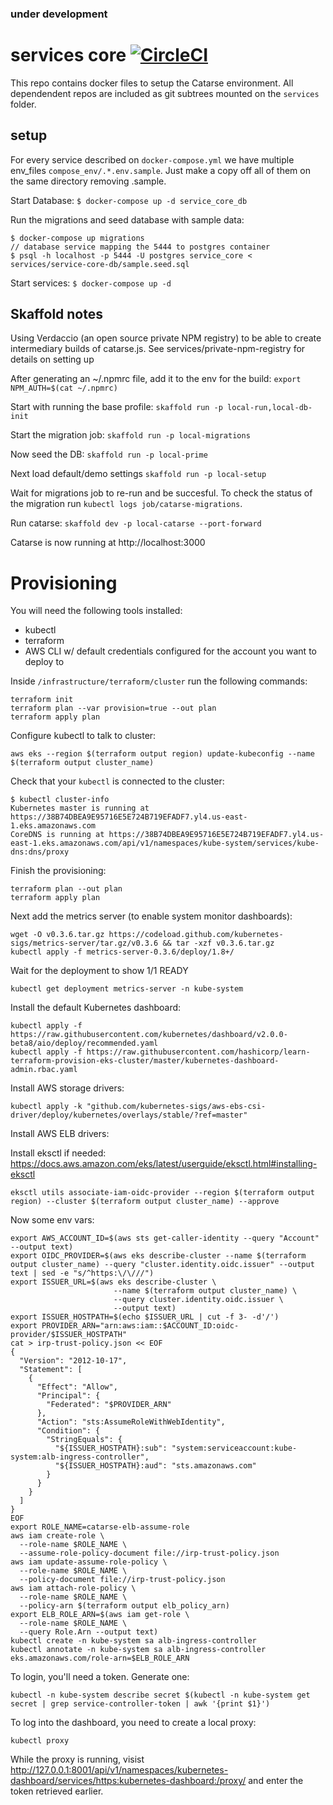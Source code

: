 ### under development

# services core [![CircleCI](https://circleci.com/gh/common-group/services-core.svg?style=svg)](https://circleci.com/gh/common-group/services-core)
This repo contains docker files to setup the Catarse environment. All dependendent repos are included as git subtrees mounted on the ```services``` folder.

## setup
For every service described on `docker-compose.yml` we have multiple env_files `compose_env/.*.env.sample`. Just make a copy off all of them on the same directory removing .sample.

Start Database:
`$ docker-compose up -d service_core_db`

Run the migrations and seed database with sample data:
```
$ docker-compose up migrations
// database service mapping the 5444 to postgres container
$ psql -h localhost -p 5444 -U postgres service_core < services/service-core-db/sample.seed.sql
```

Start services:
`$ docker-compose up -d`

## Skaffold notes

Using Verdaccio (an open source private NPM registry) to be able to create intermediary builds of catarse.js. See services/private-npm-registry for details on setting up

After generating an ~/.npmrc file, add it to the env for the build:
`export NPM_AUTH=$(cat ~/.npmrc)`

Start with running the base profile:
`skaffold run -p local-run,local-db-init`

Start the migration job:
`skaffold run -p local-migrations`

Now seed the DB:
`skaffold run -p local-prime`

Next load default/demo settings
`skaffold run -p local-setup`

Wait for migrations job to re-run and be succesful. To check the status of the migration run `kubectl logs job/catarse-migrations`. 

Run catarse:
`skaffold dev -p local-catarse --port-forward`

Catarse is now running at http://localhost:3000

# Provisioning

You will need the following tools installed:
 - kubectl
 - terraform
 - AWS CLI w/ default credentials configured for the account you want to deploy to

Inside `/infrastructure/terraform/cluster` run the following commands:

```
terraform init
terraform plan --var provision=true --out plan
terraform apply plan
```

Configure kubectl to talk to cluster:

```
aws eks --region $(terraform output region) update-kubeconfig --name $(terraform output cluster_name)
```

Check that your `kubectl` is connected to the cluster:

```
$ kubectl cluster-info
Kubernetes master is running at https://38B74DBEA9E95716E5E724B719EFADF7.yl4.us-east-1.eks.amazonaws.com
CoreDNS is running at https://38B74DBEA9E95716E5E724B719EFADF7.yl4.us-east-1.eks.amazonaws.com/api/v1/namespaces/kube-system/services/kube-dns:dns/proxy
```

Finish the provisioning:

```
terraform plan --out plan
terraform apply plan
```

Next add the metrics server (to enable system monitor dashboards):

```
wget -O v0.3.6.tar.gz https://codeload.github.com/kubernetes-sigs/metrics-server/tar.gz/v0.3.6 && tar -xzf v0.3.6.tar.gz
kubectl apply -f metrics-server-0.3.6/deploy/1.8+/
```

Wait for the deployment to show 1/1 READY

```
kubectl get deployment metrics-server -n kube-system
```

Install the default Kubernetes dashboard:

```
kubectl apply -f https://raw.githubusercontent.com/kubernetes/dashboard/v2.0.0-beta8/aio/deploy/recommended.yaml
kubectl apply -f https://raw.githubusercontent.com/hashicorp/learn-terraform-provision-eks-cluster/master/kubernetes-dashboard-admin.rbac.yaml
```

Install AWS storage drivers:

```
kubectl apply -k "github.com/kubernetes-sigs/aws-ebs-csi-driver/deploy/kubernetes/overlays/stable/?ref=master"
```

Install AWS ELB drivers:

Install eksctl if needed: https://docs.aws.amazon.com/eks/latest/userguide/eksctl.html#installing-eksctl

```
eksctl utils associate-iam-oidc-provider --region $(terraform output region) --cluster $(terraform output cluster_name) --approve
```

Now some env vars:
```
export AWS_ACCOUNT_ID=$(aws sts get-caller-identity --query "Account" --output text)
export OIDC_PROVIDER=$(aws eks describe-cluster --name $(terraform output cluster_name) --query "cluster.identity.oidc.issuer" --output text | sed -e "s/^https:\/\///")
export ISSUER_URL=$(aws eks describe-cluster \
                       --name $(terraform output cluster_name) \
                       --query cluster.identity.oidc.issuer \
                       --output text)
export ISSUER_HOSTPATH=$(echo $ISSUER_URL | cut -f 3- -d'/')
export PROVIDER_ARN="arn:aws:iam::$ACCOUNT_ID:oidc-provider/$ISSUER_HOSTPATH"
cat > irp-trust-policy.json << EOF
{
  "Version": "2012-10-17",
  "Statement": [
    {
      "Effect": "Allow",
      "Principal": {
        "Federated": "$PROVIDER_ARN"
      },
      "Action": "sts:AssumeRoleWithWebIdentity",
      "Condition": {
        "StringEquals": {
          "${ISSUER_HOSTPATH}:sub": "system:serviceaccount:kube-system:alb-ingress-controller",
          "${ISSUER_HOSTPATH}:aud": "sts.amazonaws.com"
        }
      }
    }
  ]
}
EOF
export ROLE_NAME=catarse-elb-assume-role
aws iam create-role \
  --role-name $ROLE_NAME \
  --assume-role-policy-document file://irp-trust-policy.json
aws iam update-assume-role-policy \
  --role-name $ROLE_NAME \
  --policy-document file://irp-trust-policy.json
aws iam attach-role-policy \
  --role-name $ROLE_NAME \
  --policy-arn $(terraform output elb_policy_arn)
export ELB_ROLE_ARN=$(aws iam get-role \
  --role-name $ROLE_NAME \
  --query Role.Arn --output text)
kubectl create -n kube-system sa alb-ingress-controller
kubectl annotate -n kube-system sa alb-ingress-controller eks.amazonaws.com/role-arn=$ELB_ROLE_ARN
```

To login, you'll need a token. Generate one:

```
kubectl -n kube-system describe secret $(kubectl -n kube-system get secret | grep service-controller-token | awk '{print $1}')
```

To log into the dashboard, you need to create a local proxy:

```
kubectl proxy
```

While the proxy is running, visist http://127.0.0.1:8001/api/v1/namespaces/kubernetes-dashboard/services/https:kubernetes-dashboard:/proxy/ and enter the token retrieved earlier.
